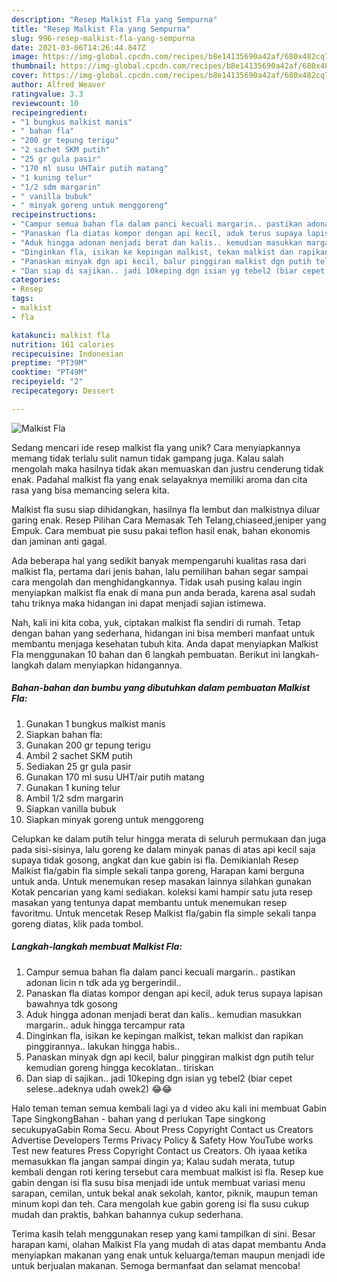 ```yaml
---
description: "Resep Malkist Fla yang Sempurna"
title: "Resep Malkist Fla yang Sempurna"
slug: 996-resep-malkist-fla-yang-sempurna
date: 2021-03-06T14:26:44.847Z
image: https://img-global.cpcdn.com/recipes/b8e14135690a42af/680x482cq70/malkist-fla-foto-resep-utama.jpg
thumbnail: https://img-global.cpcdn.com/recipes/b8e14135690a42af/680x482cq70/malkist-fla-foto-resep-utama.jpg
cover: https://img-global.cpcdn.com/recipes/b8e14135690a42af/680x482cq70/malkist-fla-foto-resep-utama.jpg
author: Alfred Weaver
ratingvalue: 3.3
reviewcount: 10
recipeingredient:
- "1 bungkus malkist manis"
- " bahan fla"
- "200 gr tepung terigu"
- "2 sachet SKM putih"
- "25 gr gula pasir"
- "170 ml susu UHTair putih matang"
- "1 kuning telur"
- "1/2 sdm margarin"
- " vanilla bubuk"
- " minyak goreng untuk menggoreng"
recipeinstructions:
- "Campur semua bahan fla dalam panci kecuali margarin.. pastikan adonan licin n tdk ada yg bergerindil.."
- "Panaskan fla diatas kompor dengan api kecil, aduk terus supaya lapisan bawahnya tdk gosong"
- "Aduk hingga adonan menjadi berat dan kalis.. kemudian masukkan margarin.. aduk hingga tercampur rata"
- "Dinginkan fla, isikan ke kepingan malkist, tekan malkist dan rapikan pinggirannya.. lakukan hingga habis.."
- "Panaskan minyak dgn api kecil, balur pinggiran malkist dgn putih telur kemudian goreng hingga kecoklatan.. tiriskan"
- "Dan siap di sajikan.. jadi 10keping dgn isian yg tebel2 (biar cepet selese..adeknya udah owek2) 😂😂"
categories:
- Resep
tags:
- malkist
- fla

katakunci: malkist fla 
nutrition: 161 calories
recipecuisine: Indonesian
preptime: "PT39M"
cooktime: "PT49M"
recipeyield: "2"
recipecategory: Dessert

---
```



![Malkist Fla](https://img-global.cpcdn.com/recipes/b8e14135690a42af/680x482cq70/malkist-fla-foto-resep-utama.jpg)

Sedang mencari ide resep malkist fla yang unik? Cara menyiapkannya memang tidak terlalu sulit namun tidak gampang juga. Kalau salah mengolah maka hasilnya tidak akan memuaskan dan justru cenderung tidak enak. Padahal malkist fla yang enak selayaknya memiliki aroma dan cita rasa yang bisa memancing selera kita.

Malkist fla susu siap dihidangkan, hasilnya fla lembut dan malkistnya diluar garing enak. Resep Pilihan Cara Memasak Teh Telang,chiaseed,jeniper yang Empuk. Cara membuat pie susu pakai teflon hasil enak, bahan ekonomis dan jaminan anti gagal.

Ada beberapa hal yang sedikit banyak mempengaruhi kualitas rasa dari malkist fla, pertama dari jenis bahan, lalu pemilihan bahan segar sampai cara mengolah dan menghidangkannya. Tidak usah pusing kalau ingin menyiapkan malkist fla enak di mana pun anda berada, karena asal sudah tahu triknya maka hidangan ini dapat menjadi sajian istimewa.


Nah, kali ini kita coba, yuk, ciptakan malkist fla sendiri di rumah. Tetap dengan bahan yang sederhana, hidangan ini bisa memberi manfaat untuk membantu menjaga kesehatan tubuh kita. Anda dapat menyiapkan Malkist Fla menggunakan 10 bahan dan 6 langkah pembuatan. Berikut ini langkah-langkah dalam menyiapkan hidangannya.

<!--inarticleads1-->

##### Bahan-bahan dan bumbu yang dibutuhkan dalam pembuatan Malkist Fla:

1. Gunakan 1 bungkus malkist manis
1. Siapkan  bahan fla:
1. Gunakan 200 gr tepung terigu
1. Ambil 2 sachet SKM putih
1. Sediakan 25 gr gula pasir
1. Gunakan 170 ml susu UHT/air putih matang
1. Gunakan 1 kuning telur
1. Ambil 1/2 sdm margarin
1. Siapkan  vanilla bubuk
1. Siapkan  minyak goreng untuk menggoreng


Celupkan ke dalam putih telur hingga merata di seluruh permukaan dan juga pada sisi-sisinya, lalu goreng ke dalam minyak panas di atas api kecil saja supaya tidak gosong, angkat dan kue gabin isi fla. Demikianlah Resep Malkist fla/gabin fla simple sekali tanpa goreng, Harapan kami berguna untuk anda. Untuk menemukan resep masakan lainnya silahkan gunakan Kotak pencarian yang kami sediakan. koleksi kami hampir satu juta resep masakan yang tentunya dapat membantu untuk menemukan resep favoritmu. Untuk mencetak Resep Malkist fla/gabin fla simple sekali tanpa goreng diatas, klik pada tombol. 

<!--inarticleads2-->

##### Langkah-langkah membuat Malkist Fla:

1. Campur semua bahan fla dalam panci kecuali margarin.. pastikan adonan licin n tdk ada yg bergerindil..
1. Panaskan fla diatas kompor dengan api kecil, aduk terus supaya lapisan bawahnya tdk gosong
1. Aduk hingga adonan menjadi berat dan kalis.. kemudian masukkan margarin.. aduk hingga tercampur rata
1. Dinginkan fla, isikan ke kepingan malkist, tekan malkist dan rapikan pinggirannya.. lakukan hingga habis..
1. Panaskan minyak dgn api kecil, balur pinggiran malkist dgn putih telur kemudian goreng hingga kecoklatan.. tiriskan
1. Dan siap di sajikan.. jadi 10keping dgn isian yg tebel2 (biar cepet selese..adeknya udah owek2) 😂😂


Halo teman teman semua kembali lagi ya d video aku kali ini membuat Gabin Tape SingkongBahan - bahan yang d perlukan Tape singkong secukupyaGabin Roma Secu. About Press Copyright Contact us Creators Advertise Developers Terms Privacy Policy &amp; Safety How YouTube works Test new features Press Copyright Contact us Creators. Oh iyaaa ketika memasukkan fla jangan sampai dingin ya; Kalau sudah merata, tutup kembali dengan roti kering tersebut cara membuat malkist isi fla. Resep kue gabin dengan isi fla susu bisa menjadi ide untuk membuat variasi menu sarapan, cemilan, untuk bekal anak sekolah, kantor, piknik, maupun teman minum kopi dan teh. Cara mengolah kue gabin goreng isi fla susu cukup mudah dan praktis, bahkan bahannya cukup sederhana. 

Terima kasih telah menggunakan resep yang kami tampilkan di sini. Besar harapan kami, olahan Malkist Fla yang mudah di atas dapat membantu Anda menyiapkan makanan yang enak untuk keluarga/teman maupun menjadi ide untuk berjualan makanan. Semoga bermanfaat dan selamat mencoba!
